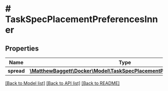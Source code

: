 # # TaskSpecPlacementPreferencesInner

## Properties

Name | Type | Description | Notes
------------ | ------------- | ------------- | -------------
**spread** | [**\MatthewBaggett\Docker\Model\TaskSpecPlacementPreferencesInnerSpread**](TaskSpecPlacementPreferencesInnerSpread.md) |  | [optional]

[[Back to Model list]](../../README.md#models) [[Back to API list]](../../README.md#endpoints) [[Back to README]](../../README.md)
